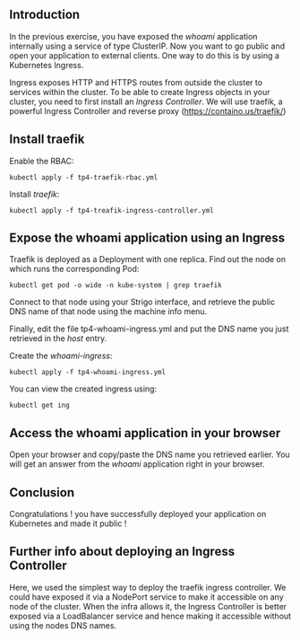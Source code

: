 ## Introduction

In the previous exercise, you have exposed the *whoami* application internally using a service of type ClusterIP.
Now you want to go public and open your application to external clients. One way to do this is by using a Kubernetes Ingress.

Ingress exposes HTTP and HTTPS routes from outside the cluster to services within the cluster.
To be able to create Ingress objects in your cluster, you need to first install an *Ingress Controller*. 
We will use traefik, a powerful Ingress Controller and reverse proxy (https://containo.us/traefik/)

## Install traefik

Enable the RBAC:
```shell script
kubectl apply -f tp4-traefik-rbac.yml
```

Install *traefik*:
```shell script
kubectl apply -f tp4-treafik-ingress-controller.yml
```

## Expose the whoami application using an Ingress

Traefik is deployed as a Deployment with one replica. Find out the node on which runs the corresponding Pod:
```shell script
kubectl get pod -o wide -n kube-system | grep traefik
``` 

Connect to that node using your Strigo interface, and retrieve the public DNS name of that node using the machine info
menu.

Finally, edit the file tp4-whoami-ingress.yml and put the DNS name you just retrieved in the *host* entry.

Create the *whoami-ingress*:
```shell script
kubectl apply -f tp4-whoami-ingress.yml
```

You can view the created ingress using:
```shell script
kubectl get ing 
```

## Access the whoami application in your browser

Open your browser and copy/paste the DNS name you retrieved earlier.
You will get an answer from the *whoami* application right in your browser.

## Conclusion
Congratulations ! you have successfully deployed your application on Kubernetes and made it public !

## Further info about deploying an Ingress Controller
Here, we used the simplest way to deploy the traefik ingress controller. We could have exposed it via a NodePort service
to make it accessible on any node of the cluster. When the infra allows it, the Ingress Controller is better exposed via
a LoadBalancer service and hence making it accessible without using the nodes DNS names.